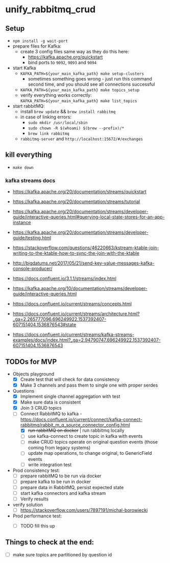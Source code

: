 # unify_rabbitmq_crud


## Setup

* `npm install -g wait-port`
* prepare files for Kafka:
    * create 3 config files same way as they do this here:
        * https://kafka.apache.org/quickstart
        * bind ports to `9092`, `9093` and `9094`
* start Kafka        
    * `KAFKA_PATH=${your_main_kafka_path} make setup-clusters`
        * sometimes something goes wrong - just run this command second time, and you should see all connections successful
    * `KAFKA_PATH=${your_main_kafka_path} make topics_setup`
    * verify everything works correctly: `KAFKA_PATH=${your_main_kafka_path} make list_topics` 
* start rabbitMQ:  
    * install `brew update` && `brew install rabbitmq`
    * in case of linking errors: 
        * `sudo mkdir /usr/local/sbin`
        * `sudo chown -R $(whoami) $(brew --prefix)/*`
        * `brew link rabbitmq`
    * `rabbitmq-server` and `http://localhost:15672/#/exchanges`


## kill everything

* `make down`

### kafka streams docs

* https://kafka.apache.org/20/documentation/streams/quickstart
* https://kafka.apache.org/20/documentation/streams/tutorial
* https://kafka.apache.org/20/documentation/streams/developer-guide/interactive-queries.html#querying-local-state-stores-for-an-app-instance

* https://kafka.apache.org/20/documentation/streams/developer-guide/testing.html
* https://stackoverflow.com/questions/46220663/kstream-ktable-join-writing-to-the-ktable-how-to-sync-the-join-with-the-ktable
* http://bigdatums.net/2017/05/21/send-key-value-messages-kafka-console-producer/
* https://docs.confluent.io/3.1.1/streams/index.html
* https://kafka.apache.org/10/documentation/streams/developer-guide/interactive-queries.html
* https://docs.confluent.io/current/streams/concepts.html
* https://docs.confluent.io/current/streams/architecture.html?_ga=2.265777096.696249922.1537392407-607151404.1536876543#state
* https://docs.confluent.io/current/streams/kafka-streams-examples/docs/index.html?_ga=2.94790747.696249922.1537392407-607151404.1536876543


## TODOs for MVP

* Objects playground
    * [x] Create test that will check for data consistency
    * [x] Make 3 channels and pass them to single one with proper serdes
    
* Questions
    * [x] Implement single channel aggregation with test
    * [x] Make sure data is consistent
    * [x] Join 3 CRUD topics
    * [ ] Connect RabbitMQ to kafka - https://docs.confluent.io/current/connect/kafka-connect-rabbitmq/rabbit_m_q_source_connector_config.html
        * [x] <s>run rabbitMQ on docker</s> | run rabbitmq locally
        * [ ] use kafka-connect to create topic in kafka with events
        * [ ] make CRUD topics operate on original question events (those coming from legacy systems)
        * [ ] update map operations, to change original, to GenericField events
        * [ ] write integration test
 
* Prod consistency test:
    * [ ] prepare rabbitMQ to be run via docker
    * [ ] prepare kafka to be run in docker
    * [ ] prepare data in RabbitMQ, persist expected state
    * [ ] start kafka connectors and kafka stream
    * [ ] Verify results

* verify solution
    * [ ] https://stackoverflow.com/users/7897191/michal-borowiecki
    
* Prod performance test:
    * [ ] TODO fill this up

     
## Things to check at the end:
* [ ] make sure topics are partitioned by question id
